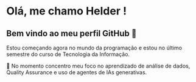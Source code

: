 # Olá, me chamo Helder ! 
## Bem vindo ao meu perfil GitHub 👋

Estou começando agora no mundo da programação e estou no último semestre do curso de Tecnologia da Informação.

🏫 No momento concentro meu foco no aprendizado de análise de dados, Quality Assurance e uso de agentes de IAs generativas.

<!--
## Hi there 👋

**Helder-RV/Helder-RV** is a ✨ _special_ ✨ repository because its `README.md` (this file) appears on your GitHub profile.

Here are some ideas to get you started:

- 🔭 I’m currently working on ...
- 🌱 I’m currently learning ...
- 👯 I’m looking to collaborate on ...
- 🤔 I’m looking for help with ...
- 💬 Ask me about ...
- 📫 How to reach me: ...
- 😄 Pronouns: ...
- ⚡ Fun fact: ...
-->
